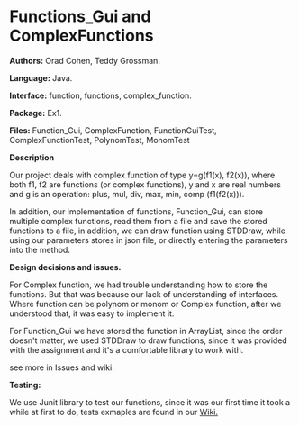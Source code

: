# Functions\_Gui and ComplexFunctions

**Authors:** Orad Cohen, Teddy Grossman.

**Language:** Java.

**Interface:** function, functions, complex\_function.

**Package:** Ex1.

**Files:** Function\_Gui, ComplexFunction, FunctionGuiTest, ComplexFunctionTest, PolynomTest, MonomTest

**Description**

Our project deals with complex function of type y=g(f1(x), f2(x)), where both f1, f2 are functions (or complex functions),  y and x are real numbers and g is an operation: plus, mul, div, max, min, comp (f1(f2(x))).

In addition, our implementation of functions, Function\_Gui, can store multiple complex functions, read them from a file and save the stored functions to a file, in addition, we can draw function using STDDraw, while using our parameters stores in json file, or directly entering the parameters into the method.

**Design decisions and issues.**

For Complex function, we had trouble understanding how to store the functions. But that was because our lack of understanding of interfaces. Where function can be polynom or monom or Complex function, after we understood that, it was easy to implement it.

For Function\_Gui we have stored the function in ArrayList, since the order doesn&#39;t matter, we used STDDraw to draw functions, since it was provided with the assignment and it&#39;s a comfortable library to work with.

see more in Issues and wiki.

**Testing:**

We use Junit library to test our functions, since it was our first time it took a while at first to do, tests exmaples are found in our [Wiki.](https://github.com/orad-cohen/Ex1/wiki)
